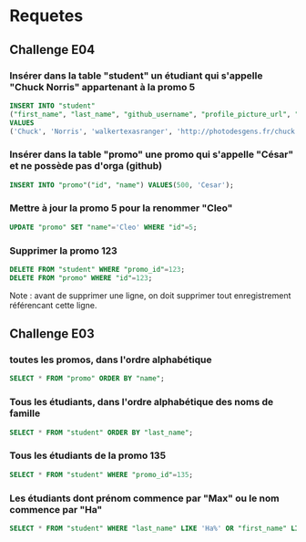 # Requetes

## Challenge E04

### Insérer dans la table "student" un étudiant qui s'appelle "Chuck Norris" appartenant à la promo 5

```sql
INSERT INTO "student" 
("first_name", "last_name", "github_username", "profile_picture_url", "promo_id")
VALUES
('Chuck', 'Norris', 'walkertexasranger', 'http://photodesgens.fr/chuck.png', 5);
```

### Insérer dans la table "promo" une promo qui s'appelle "César" et ne possède pas d'orga (github)

```sql
INSERT INTO "promo"("id", "name") VALUES(500, 'Cesar');
```

### Mettre à jour la promo 5 pour la renommer "Cleo"

```sql
UPDATE "promo" SET "name"='Cleo' WHERE "id"=5;
```

### Supprimer la promo 123

```sql
DELETE FROM "student" WHERE "promo_id"=123;
DELETE FROM "promo" WHERE "id"=123;
```

Note : avant de supprimer une ligne, on doit supprimer tout enregistrement référencant cette ligne.

## Challenge E03

### toutes les promos, dans l'ordre alphabétique

```sql
SELECT * FROM "promo" ORDER BY "name";
```

### Tous les étudiants, dans l'ordre alphabétique des noms de famille

```sql
SELECT * FROM "student" ORDER BY "last_name";
```

### Tous les étudiants de la promo 135

```sql
SELECT * FROM "student" WHERE "promo_id"=135;
```

### Les étudiants dont prénom commence par "Max" ou le nom commence par "Ha"

```sql
SELECT * FROM "student" WHERE "last_name" LIKE 'Ha%' OR "first_name" LIKE 'Max%';
```
